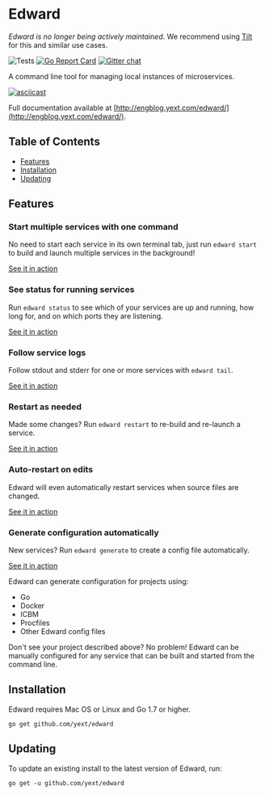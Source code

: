 # Edward

*Edward is no longer being actively maintained*. We recommend using [Tilt](https://tilt.dev/) for this and similar use cases.

![Tests](https://github.com/yext/edward/workflows/Test/badge.svg)
[![Go Report Card](https://goreportcard.com/badge/github.com/yext/edward)](https://goreportcard.com/report/github.com/yext/edward)
[![Gitter chat](https://badges.gitter.im/gitterHQ/gitter.png)](https://gitter.im/yext-edward/Lobby)

A command line tool for managing local instances of microservices.

[![asciicast](https://asciinema.org/a/c49y8xmkvv140rgnlvl0an908.png)](https://asciinema.org/a/c49y8xmkvv140rgnlvl0an908?autoplay=1)

Full documentation available at [http://engblog.yext.com/edward/](http://engblog.yext.com/edward/).

## Table of Contents  

* [Features](#features)
* [Installation](#installation)  
* [Updating](#updating)

## Features

### Start multiple services with one command

No need to start each service in its own terminal tab, just run `edward start` to build and launch multiple
services in the background!

[See it in action](https://asciinema.org/a/c49y8xmkvv140rgnlvl0an908?autoplay=1)

### See status for running services

Run `edward status` to see which of your services are up and running, how long for, and on which ports
they are listening.

[See it in action](https://asciinema.org/a/c49y8xmkvv140rgnlvl0an908?t=10&autoplay=1)

### Follow service logs

Follow stdout and stderr for one or more services with `edward tail`.

[See it in action](https://asciinema.org/a/5yt0iobii6f62swt4l67sm513?autoplay=1)

### Restart as needed

Made some changes? Run `edward restart` to re-build and re-launch a service.

[See it in action](https://asciinema.org/a/0epxufbswt2c8vf8lw10g92qo?autoplay=1)

### Auto-restart on edits

Edward will even automatically restart services when source files are changed.

[See it in action](https://asciinema.org/a/7shqwxugaxxstccyry6c8ox2r?autoplay=1)

### Generate configuration automatically

New services? Run `edward generate` to create a config file automatically.

[See it in action](https://asciinema.org/a/dhbv5v0dpd65sgfjud92auyt0?autoplay=1)

Edward can generate configuration for projects using:

* Go
* Docker
* ICBM
* Procfiles
* Other Edward config files

Don't see your project described above? No problem! Edward can be manually configured for any
service that can be built and started from the command line.

## Installation

Edward requires Mac OS or Linux and Go 1.7 or higher.

    go get github.com/yext/edward

## Updating

To update an existing install to the latest version of Edward, run:

    go get -u github.com/yext/edward
